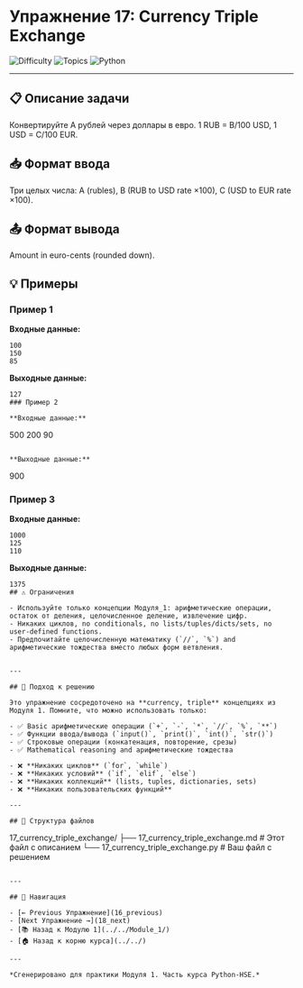 # Упражнение 17: Currency Triple Exchange

![Difficulty](https://img.shields.io/badge/Difficulty-Module%201-green)
![Topics](https://img.shields.io/badge/Topics-currency%2C%20triple-blue)
![Python](https://img.shields.io/badge/Python-Module%201%20Concepts-yellow)

---

## 📋 Описание задачи

Конвертируйте A рублей через доллары в евро. 1 RUB = B/100 USD, 1 USD = C/100 EUR.
## 📥 Формат ввода

Три целых числа: A (rubles), B (RUB to USD rate ×100), C (USD to EUR rate ×100).
## 📤 Формат вывода

Amount in euro-cents (rounded down).
## 💡 Примеры

### Пример 1

**Входные данные:**
```
100
150
85
```

**Выходные данные:**
```
127
### Пример 2

**Входные данные:**
```
500
200
90
```

**Выходные данные:**
```
900
### Пример 3

**Входные данные:**
```
1000
125
110
```

**Выходные данные:**
```
1375
## ⚠️ Ограничения

- Используйте только концепции Модуля_1: арифметические операции, остаток от деления, целочисленное деление, извлечение цифр.
- Никаких циклов, no conditionals, no lists/tuples/dicts/sets, no user-defined functions.
- Предпочитайте целочисленную математику (`//`, `%`) and арифметические тождества вместо любых форм ветвления.


---

## 🎯 Подход к решению

Это упражнение сосредоточено на **currency, triple** концепциях из Модуля 1. Помните, что можно использовать только:

- ✅ Basic арифметические операции (`+`, `-`, `*`, `//`, `%`, `**`)
- ✅ Функции ввода/вывода (`input()`, `print()`, `int()`, `str()`)
- ✅ Строковые операции (конкатенация, повторение, срезы)
- ✅ Mathematical reasoning and арифметические тождества

- ❌ **Никаких циклов** (`for`, `while`)
- ❌ **Никаких условий** (`if`, `elif`, `else`)
- ❌ **Никаких коллекций** (lists, tuples, dictionaries, sets)
- ❌ **Никаких пользовательских функций**

---

## 📁 Структура файлов
```
17_currency_triple_exchange/
├── 17_currency_triple_exchange.md     # Этот файл с описанием
└── 17_currency_triple_exchange.py     # Ваш файл с решением
```

---

## 🔗 Навигация

- [← Previous Упражнение](16_previous) 
- [Next Упражнение →](18_next)
- [📚 Назад к Модулю 1](../../Module_1/)
- [🏠 Назад к корню курса](../../)

---

*Сгенерировано для практики Модуля 1. Часть курса Python-HSE.*
